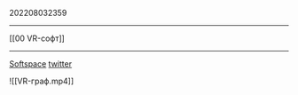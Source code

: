 202208032359
***
[[00 VR-софт]]
***
[Softspace](https://store.steampowered.com/app/951800/Softspace/)
[twitter](https://twitter.com/SoftspaceHQ)

![[VR-граф.mp4]]